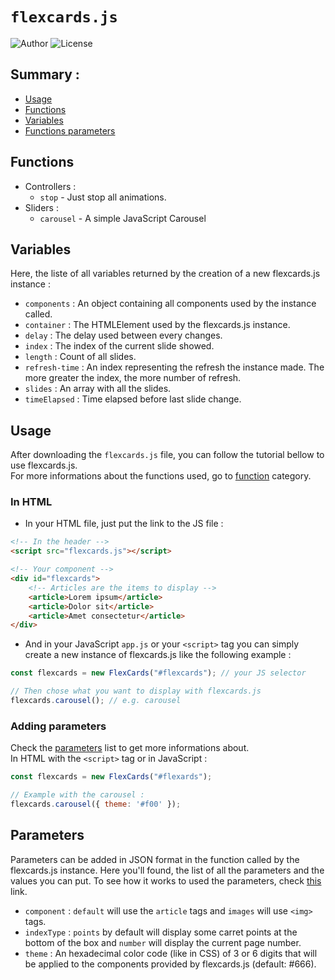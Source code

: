 # `flexcards.js`
![Author](https://badgen.net/badge/Author/TheRedMine/green)
![License](https://badgen.net/badge/License/TheUnlicense/blue?icon=github)

## Summary :
- [Usage](#usage)
- [Functions](#functions)
- [Variables](#variables)
- [Functions parameters](#parameters)

## Functions
- Controllers :
    - `stop` - Just stop all animations.
- Sliders :
    - `carousel` - A simple JavaScript Carousel

## Variables
Here, the liste of all variables returned by the creation of a new flexcards.js instance :
- `components` : An object containing all components used by the instance called.
- `container` : The HTMLElement used by the flexcards.js instance.
- `delay` : The delay used between every changes.
- `index` : The index of the current slide showed.
- `length` : Count of all slides.
- `refresh-time` : An index representing the refresh the instance made. The more greater the index,
the more number of refresh.
- `slides` : An array with all the slides.
- `timeElapsed` : Time elapsed before last slide change.

## Usage
After downloading the `flexcards.js` file, you can follow the tutorial bellow to use flexcards.js.
<br /> For more informations about the functions used, go to [function](#functions) category.

### In HTML
- In your HTML file, just put the link to the JS file :
```html
<!-- In the header -->
<script src="flexcards.js"></script>

<!-- Your component -->
<div id="flexcards">
    <!-- Articles are the items to display -->
    <article>Lorem ipsum</article>
    <article>Dolor sit</article>
    <article>Amet consectetur</article>
</div>
```
- And in your JavaScript `app.js` or your `<script>` tag you can simply create a new instance of
flexcards.js like the following example :
```js
const flexcards = new FlexCards("#flexcards"); // your JS selector

// Then chose what you want to display with flexcards.js
flexcards.carousel(); // e.g. carousel
```

### Adding parameters
Check the [parameters](#parameters) list to get more informations about.\
In HTML with the `<script>` tag or in JavaScript :
```js
const flexcards = new FlexCards("#flexards");

// Example with the carousel :
flexcards.carousel({ theme: '#f00' });
```

## Parameters
Parameters can be added in JSON format in the function called by the flexcards.js instance. Here
you'll found, the list of all the parameters and the values you can put. To see how it works to
used the parameters, check [this](#adding-parameters) link.
- `component` : `default` will use the `article` tags and `images` will use `<img>` tags.
- `indexType` : `points` by default will display some carret points at the bottom of the box and
`number` will display the current page number.
- `theme` : An hexadecimal color code (like in CSS) of 3 or 6 digits that will be applied to the
components provided by flexcards.js (default: #666).
